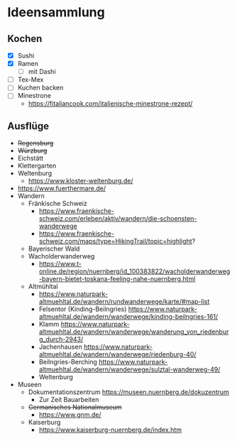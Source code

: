 # Ideensammlung

## Kochen

* [x] Sushi
* [x] Ramen
    * [ ] mit Dashi
* [ ] Tex-Mex
* [ ] Kuchen backen
* [ ] Minestrone
    * https://fitaliancook.com/italienische-minestrone-rezept/

## Ausflüge

* ~~Regensburg~~
* ~~Würzburg~~
* Eichstätt
* Klettergarten
* Weltenburg
    * https://www.kloster-weltenburg.de/
* https://www.fuerthermare.de/
* Wandern
    * Fränkische Schweiz
        * https://www.fraenkische-schweiz.com/erleben/aktiv/wandern/die-schoensten-wanderwege
        * https://www.fraenkische-schweiz.com/maps/type=HikingTrail/topic=highlight?
    * Bayerischer Wald
    * Wacholderwanderweg
        * https://www.t-online.de/region/nuernberg/id_100383822/wacholderwanderweg-bayern-bietet-toskana-feeling-nahe-nuernberg.html
    * Altmühltal
        * https://www.naturpark-altmuehltal.de/wandern/rundwanderwege/karte/#map-list
        * Felsentor (Kinding-Beilngries)
        https://www.naturpark-altmuehltal.de/wandern/wanderwege/kinding-beilngries-161/
        * Klamm
        https://www.naturpark-altmuehltal.de/wandern/wanderwege/wanderung_von_riedenburg_durch-2943/
        * Jachenhausen
        https://www.naturpark-altmuehltal.de/wandern/wanderwege/riedenburg-40/
        * Beilngries-Berching
        https://www.naturpark-altmuehltal.de/wandern/wanderwege/sulztal-wanderweg-49/
        * Weltenburg
* Museen
    * Dokumentationszentrum 
    https://museen.nuernberg.de/dokuzentrum
        * Zur Zeit Bauarbeiten 
    * ~~Germanisches Nationalmuseum~~
        * https://www.gnm.de/
    * Kaiserburg 
        * https://www.kaiserburg-nuernberg.de/index.htm 

